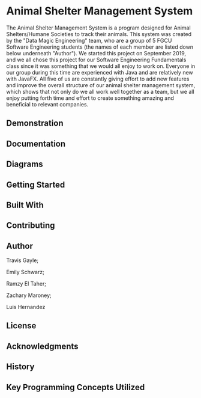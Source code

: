 # Animal Shelter Management System

The Animal Shelter Management System is a program designed for Animal Shelters/Humane Societies to track their animals. This system was created by the "Data Magic Engineering" team, who are a group of 5 FGCU Software Engineering students (the names of each member are listed down below underneath "Author"). We started this project on September 2019, and we all chose this project for our Software Engineering Fundamentals class since it was something that we would all enjoy to work on. Everyone in our group during this time are experienced with Java and are relatively new with JavaFX. All five of us are constantly giving effort to add new features and improve the overall structure of our animal shelter management system, which shows that not only do we all work well together as a team, but we all enjoy putting forth time and effort to create something amazing and beneficial to relevant companies.


## Demonstration


## Documentation


## Diagrams


## Getting Started


## Built With


## Contributing


## Author

Travis Gayle;

Emily Schwarz;

Ramzy El Taher;

Zachary Maroney;

Luis Hernandez


## License


## Acknowledgments


## History


## Key Programming Concepts Utilized

